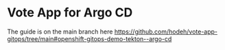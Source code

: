 # Vote App for Argo CD

The guide is on the main branch here https://github.com/hodeh/vote-app-gitops/tree/main#openshift-gitops-demo-tekton--argo-cd
